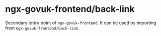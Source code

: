 # ngx-govuk-frontend/back-link

Secondary entry point of `ngx-govuk-frontend`. It can be used by importing from `ngx-govuk-frontend/back-link`.
